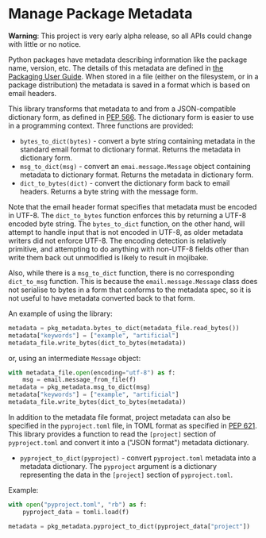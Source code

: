 # Manage Package Metadata

**Warning**: This project is very early alpha release, so all APIs
could change with little or no notice.

Python packages have metadata describing information like the package
name, version, etc. The details of this metadata are defined in
[the Packaging User Guide](https://packaging.python.org/en/latest/specifications/core-metadata/).
When stored in a file (either on the filesystem, or in a package
distribution) the metadata is saved in a format which is based on email
headers.

This library transforms that metadata to and from a JSON-compatible
dictionary form, as defined in [PEP 566](https://peps.python.org/pep-0566/#json-compatible-metadata).
The dictionary form is easier to use in a programming context. Three
functions are provided:

* `bytes_to_dict(bytes)` - convert a byte string containing metadata in the
  standard email format to dictionary format. Returns the metadata in
  dictionary form.
* `msg_to_dict(msg)` - convert an `emai.message.Message` object containing
  metadata to dictionary format. Returns the metadata in dictionary form.
* `dict_to_bytes(dict)` - convert the dictionary form back to email headers.
  Returns a byte string with the message form.

Note that the email header format specifies that metadata must be encoded
in UTF-8. The `dict_to_bytes` function enforces this by returning a UTF-8
encoded byte string. The `bytes_to_dict` function, on the other hand, will
attempt to handle input that is not encoded in UTF-8, as older metadata
writers did not enforce UTF-8. The encoding detection is relatively primitive,
and attempting to do anything with non-UTF-8 fields other than write them
back out unmodified is likely to result in mojibake.

Also, while there is a `msg_to_dict` function, there is no corresponding
`dict_to_msg` function. This is because the `email.message.Message` class
does not serialise to bytes in a form that conforms to the metadata spec,
so it is not useful to have metadata converted back to that form.

An example of using the library:

```python
metadata = pkg_metadata.bytes_to_dict(metadata_file.read_bytes())
metadata["keywords"] = ["example", "artificial"]
metadata_file.write_bytes(dict_to_bytes(metadata))
```

or, using an intermediate `Message` object:

```python
with metadata_file.open(encoding="utf-8") as f:
    msg = email.message_from_file(f)
metadata = pkg_metadata.msg_to_dict(msg)
metadata["keywords"] = ["example", "artificial"]
metadata_file.write_bytes(dict_to_bytes(metadata))
```

In addition to the metadata file format, project metadata can
also be specified in the `pyproject.toml` file, in TOML
format as specified in [PEP 621](https://peps.python.org/pep-0621/).
This library provides a function to read the `[project]` section
of `pyproject.toml` and convert it into a ("JSON format") metadata
dictionary.

* `pyproject_to_dict(pyproject)` - convert `pyproject.toml` metadata
  into a metadata dictionary. The `pyproject` argument is a dictionary
  representing the data in the `[project]` section of `pyproject.toml`.

Example:

```python
with open("pyproject.toml", "rb") as f:
    pyproject_data = tomli.load(f)

metadata = pkg_metadata.pyproject_to_dict(pyproject_data["project"])
```
